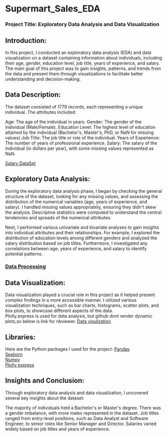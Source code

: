 # Supermart_Sales_EDA
### Project Title: Exploratory Data Analysis and Data Visualization

## Introduction:
In this project, I conducted an exploratory data analysis (EDA) and data visualization on a dataset containing information about individuals, including their age, gender, education level, job title, years of experience, and salary. The main goal of this project was to gain insights, patterns, and trends from the data and present them through visualizations to facilitate better understanding and decision-making.

## Data Description:
The dataset consisted of 1779 records, each representing a unique individual. The attributes included:

Age: The age of the individual in years.
Gender: The gender of the individual (Male/Female).
Education Level: The highest level of education attained by the individual (Bachelor's, Master's, PhD, or NaN for missing values)
Job Title: The job title or role of the individual.
Years of Experience: The number of years of professional experience.
Salary: The salary of the individual (in dollars per year), with some missing values represented as NaN.

[Salary DataSet](https://github.com/Bytecode-Magnum/Salary_Data_ExploratoryDataAnalysis/blob/main/Salary_Data.csv)

## Exploratory Data Analysis:
   
During the exploratory data analysis phase, I began by checking the general structure of the dataset, looking for any missing values, and assessing the distribution of the numerical variables (age, years of experience, and salary). I handled missing values appropriately, ensuring they didn't skew the analysis. Descriptive statistics were computed to understand the central tendencies and spreads of the numerical attributes.

Next, I performed various univariate and bivariate analyses to gain insights into individual attributes and their relationships. For example, I explored the distribution of education levels among different genders and analyzed the salary distribution based on job titles. Furthermore, I investigated any correlations between age, years of experience, and salary to identify potential patterns.
### [Data Processing](https://github.com/Bytecode-Magnum/Salary_Data_ExploratoryDataAnalysis/blob/main/Salary_dataset.ipynb) 

## Data Visualization:

Data visualization played a crucial role in this project as it helped present complex findings in a more accessible manner. I utilized various visualization techniques, such as bar charts, histograms, scatter plots, and box plots, to showcase different aspects of the data.   
Plotly.express is used for data analysis, but github dont render dynamic plots,so below is link for nbviewer.
 [Data visulization](https://nbviewer.org/github/Bytecode-Magnum/Salary_Data_ExploratoryDataAnalysis/blob/main/Salary_dataset_Data_Visualization.ipynb)

## Libraries:
Here are the Python packages I used for the project:                                                           [Pandas](https://pandas.pydata.org/)      
[Seaborn](https://seaborn.pydata.org/)          
[Numpy](https://numpy.pydata.org/)  
[Plotly express](https://plotly.com/python/)

## Insights and Conclusion:
Through exploratory data analysis and data visualization, I uncovered several key insights about the dataset:

The majority of individuals held a Bachelor's or Master's degree.
There was a gender imbalance, with more males represented in the dataset.
Job titles ranged from entry-level positions, such as Data Analyst and Software Engineer, to senior roles like Senior Manager and Director.
Salaries varied widely based on job titles and years of experience.




